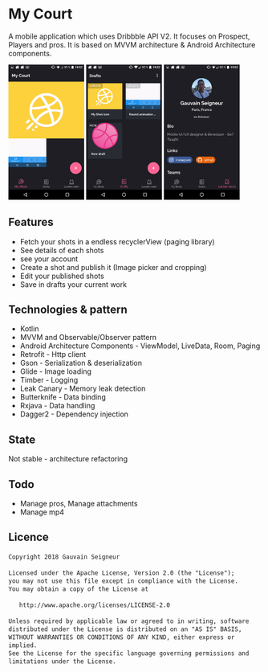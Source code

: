 # My Court
A mobile application which uses Dribbble API V2. It focuses on Prospect, Players and pros. 
It is based on MVVM architecture & Android Architecture components. 

<img src="art/home.png" width="30%"></img>
<img src="art/draft.png" width="30%"></img>
<img src="art/account.png" width="30%"></img>

## Features
* Fetch your shots in a endless recyclerView (paging library)
* See details of each shots
* see your account
* Create a shot and publish it (Image picker and cropping)
* Edit your published shots
* Save in drafts your current work

## Technologies & pattern
* Kotlin
* MVVM and Observable/Observer pattern
* Android Architecture Components - ViewModel, LiveData, Room, Paging
* Retrofit - Http client
* Gson - Serialization & deserialization
* Glide - Image loading
* Timber - Logging
* Leak Canary - Memory leak detection
* Butterknife - Data binding
* Rxjava - Data handling
* Dagger2 - Dependency injection

## State
Not stable - architecture refactoring

## Todo
* Manage pros, Manage attachments
* Manage mp4 

## Licence
```
Copyright 2018 Gauvain Seigneur

Licensed under the Apache License, Version 2.0 (the "License");
you may not use this file except in compliance with the License.
You may obtain a copy of the License at

   http://www.apache.org/licenses/LICENSE-2.0

Unless required by applicable law or agreed to in writing, software
distributed under the License is distributed on an "AS IS" BASIS,
WITHOUT WARRANTIES OR CONDITIONS OF ANY KIND, either express or implied.
See the License for the specific language governing permissions and
limitations under the License.
```